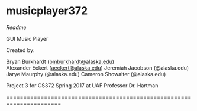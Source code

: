# musicplayer372
*Readme*

GUI Music Player

Created by:

Bryan Burkhardt (bmburkhardt@alaska.edu)  
Alexander Eckert (aeckert@alaska.edu)
Jeremiah Jacobson (@alaska.edu)
Jarye Maurphy (@alaska.edu)
Cameron Showalter (@alaska.edu)


Project 3 for CS372 Spring 2017 at UAF
Professor Dr. Hartman

======================================================================